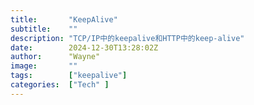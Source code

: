 ```yaml
---
title:       "KeepAlive"
subtitle:    ""
description: "TCP/IP中的keepalive和HTTP中的keep-alive"
date:        2024-12-30T13:28:02Z
author:      "Wayne"
image:       ""
tags:        ["keepalive"]
categories:  ["Tech" ]
---
```

